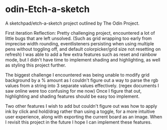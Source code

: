 # odin-Etch-a-sketch
A sketchpad/etch-a-sketch project outlined by The Odin Project. 

First iteration Reflection: 
Pretty challenging project, encountered a lot of little bugs that are left unsolved. (Such as grid wrapping too early from imprecise width rounding, eventlisteners persisting when using multiple pens without toggling off, and default colorpicker/grid size not resetting on refresh)
I was able to add a few extra features such as reset and rainbow mode, but I didn't have time to implement shading and highlighting, as well as styling this project further. 

The biggest challenge I encountered was being unable to modify grid background by a % amount as I couldn't figure out a way to parse the rgb values from a string into 3 separate values effectively. (regex documents I saw online were too confusing for me now) Once I figure that out, highlighting and shading features should be easy too implement.

Two other features I wish to add but couldn't figure out was how to apply ink by click and hold/drag rather than using a toggle, for a more intuitive user experience, along with exporting the current board as an image. When I revisit this project in the future I hope I can implement these features.  
